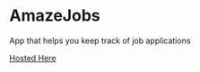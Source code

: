 AmazeJobs
=========

App that helps you keep track of job applications

[Hosted Here](http://amazejobs-hashrocket.rhcloud.com/)
